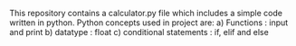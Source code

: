 This repository contains a calculator.py file which includes a simple code written in python.
Python concepts used in project are:
a) Functions : input and print
b) datatype : float
c) conditional statements : if, elif and else
